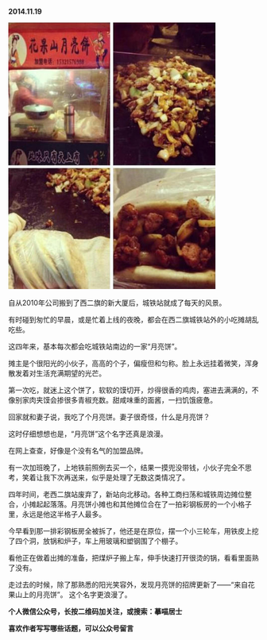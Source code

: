 
          
            
**2014.11.19**



![](img/51001-30f2708a9672399f.jpg)




自从2010年公司搬到了西二旗的新大厦后，城铁站就成了每天的风景。

有时碰到匆忙的早晨，或是忙着上线的夜晚，都会在西二旗城铁站外的小吃摊胡乱吃些。

这四年来，基本每次都会吃城铁站南边的一家“月亮饼”。

摊主是个很阳光的小伙子，高高的个子，偏瘦但和匀称。脸上永远挂着微笑，浑身散发着对生活充满期望的光芒。

第一次吃，就迷上这个饼了，软软的馍切开，炒得很香的鸡肉，塞进去满满的，不像别家肉夹馍会掺很多青椒充数。甜咸味重的面酱，一扫饥饿疲惫。

回家就和妻子说，我吃了个月亮饼。妻子很奇怪，什么是月亮饼？

这时仔细想想也是，“月亮饼”这个名字还真是浪漫。

在网上查查，好像是个没有名气的加盟品牌。

有一次加班晚了，上地铁前照例去买一个，结果一摸兜没带钱，小伙子完全不思考，笑着让我下次再送来，似乎是处理了无数这类情况了。

四年时间，老西二旗站废弃了，新站向北移动。各种工商扫荡和城铁周边摊位整合，小摊起起落落。月亮饼小摊也和其他摊位合在了一拍彩钢板房的一个小格子里，永远是他这半格子人最多。

今早看到那一排彩钢板房全被拆了，他还是在原位，摆一个小三轮车，用铁皮上挖了四个洞，放锅和炉子，车上用玻璃和塑钢围了个棚子。

看他正在做着出摊的准备，把煤炉子搬上车，伸手快速打开很烫的锅，看看里面熟了没有。

走过去的时候，除了那熟悉的阳光笑容外，发现月亮饼的招牌更新了——“来自花果山上的月亮饼”。
这个名字更浪漫了。


**个人微信公众号，长按二维码加关注，或搜索：摹喵居士**

**喜欢作者写写哪些话题，可以公众号留言**




          
        